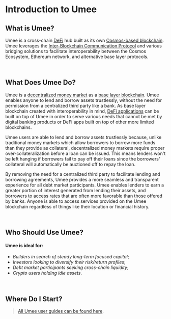 # Introduction to Umee

## What is Umee?

Umee is a cross-chain [DeFi](/learn-the-basics/defi-basics/what-is-defi) hub built as its own [Cosmos-based blockchain](/learn-the-basics/cosmos-basics/what-is-cosmos). Umee leverages the [Inter-Blockchain Communication Protocol](/learn-the-basics/cosmos-basics/what-is-ibc) and various bridging solutions to facilitate interoperability between the Cosmos Ecosystem, Ethereum network, and alternative base layer protocols.

<br>

## What Does Umee Do?

Umee is a [decentralized money market](/learn-the-basics/defi-basics/what-is-defi-money-market) as a [base layer blockchain](/learn-the-basics/blockchain-basics/what-is-blockchain). Umee enables anyone to lend and borrow assets trustlessly, without the need for permission from a centralized third party like a bank. As base layer blockchain created with interoperability in mind, [DeFi applications](/learn-the-basics/defi-basics/what-is-defi) can be built on top of Umee in order to serve various needs that cannot be met by digital banking products or DeFi apps built on top of other more limited blockchains.

Umee users are able to lend and borrow assets trustlessly because, unlike traditional money markets which allow borrowers to borrow more funds than they provide as collateral, decentralized money markets require proper over-collateralization before a loan can be issued. This means lenders won't be left hanging if borrowers fail to pay off their loans since the borrowers' collateral will automatically be auctioned off to repay the loan.

By removing the need for a centralized third party to facilitate lending and borrowing agreements, Umee provides a more seamless and transparent experience for all debt market participants. Umee enables lenders to earn a greater portion of interest generated from lending their assets, and borrowers to access rates that are often more favorable than those offered by banks. Anyone is able to access services provided on the Umee blockchain regardless of things like their location or financial history. 

<br>

## Who Should Use Umee?

#### Umee is ideal for:
- _Builders in search of steady long-term focused capital_;
- _Investors looking to diversify their risk/return profiles_;
- _Debt market participants seeking cross-chain liquidity_;
- _Crypto users holding idle assets_.

<br>

## Where Do I Start?

> [All Umee user guides can be found here](/users).